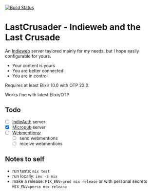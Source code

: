 [![Build Status](https://travis-ci.com/jpcaruana/last_crusader.svg?branch=master)](https://travis-ci.com/jpcaruana/last_crusader)

# LastCrusader - Indieweb and the Last Crusade

An [Indieweb](https://indieweb.org/) server taylored mainly for _my_ needs, but I hope easily configurable for yours.

- Your content is yours
- You are better connected
- You are in control

Requires at least Elixir 10.0 with OTP 22.0.

Works fine with latest Elixir/OTP.

## Todo

- [ ] [IndieAuth](https://indieauth.com/) server
- [x] [Micropub](https://www.w3.org/TR/micropub/) server
- [ ] [Webmentions](https://indieweb.org/Webmention):
    - [ ] send webmentions
    - [ ] receive webmentions

## Notes to self

- run tests: `mix test`
- run locally: `iex -S mix`
- make a release: `MIX_ENV=prod mix release` or with personal secrets `MIX_ENV=perso mix release`
